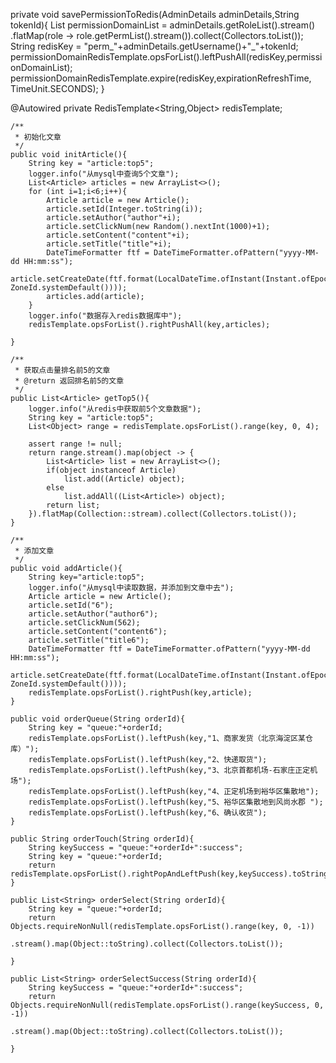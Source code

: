 private void savePermissionToRedis(AdminDetails adminDetails,String tokenId){
        List<PermissionDomain> permissionDomainList = adminDetails.getRoleList().stream()
                .flatMap(role -> role.getPermList().stream()).collect(Collectors.toList());
        String redisKey = "perm_"+adminDetails.getUsername()+"_"+tokenId;
        permissionDomainRedisTemplate.opsForList().leftPushAll(redisKey,permissionDomainList);
        permissionDomainRedisTemplate.expire(redisKey,expirationRefreshTime, TimeUnit.SECONDS);
    }
 
@Autowired
    private RedisTemplate<String,Object> redisTemplate;

    /**
     * 初始化文章
     */
    public void initArticle(){
        String key = "article:top5";
        logger.info("从mysql中查询5个文章");
        List<Article> articles = new ArrayList<>();
        for (int i=1;i<6;i++){
            Article article = new Article();
            article.setId(Integer.toString(i));
            article.setAuthor("author"+i);
            article.setClickNum(new Random().nextInt(1000)+1);
            article.setContent("content"+i);
            article.setTitle("title"+i);
            DateTimeFormatter ftf = DateTimeFormatter.ofPattern("yyyy-MM-dd HH:mm:ss");
            article.setCreateDate(ftf.format(LocalDateTime.ofInstant(Instant.ofEpochMilli(System.currentTimeMillis()), ZoneId.systemDefault())));
            articles.add(article);
        }
        logger.info("数据存入redis数据库中");
        redisTemplate.opsForList().rightPushAll(key,articles);

    }

    /**
     * 获取点击量排名前5的文章
     * @return 返回排名前5的文章
     */
    public List<Article> getTop5(){
        logger.info("从redis中获取前5个文章数据");
        String key = "article:top5";
        List<Object> range = redisTemplate.opsForList().range(key, 0, 4);

        assert range != null;
        return range.stream().map(object -> {
            List<Article> list = new ArrayList<>();
            if(object instanceof Article)
                list.add((Article) object);
            else
                list.addAll((List<Article>) object);
            return list;
        }).flatMap(Collection::stream).collect(Collectors.toList());
    }

    /**
     * 添加文章
     */
    public void addArticle(){
        String key="article:top5";
        logger.info("从mysql中读取数据，并添加到文章中去");
        Article article = new Article();
        article.setId("6");
        article.setAuthor("author6");
        article.setClickNum(562);
        article.setContent("content6");
        article.setTitle("title6");
        DateTimeFormatter ftf = DateTimeFormatter.ofPattern("yyyy-MM-dd HH:mm:ss");
        article.setCreateDate(ftf.format(LocalDateTime.ofInstant(Instant.ofEpochMilli(System.currentTimeMillis()), ZoneId.systemDefault())));
        redisTemplate.opsForList().rightPush(key,article);
    }

    public void orderQueue(String orderId){
        String key = "queue:"+orderId;
        redisTemplate.opsForList().leftPush(key,"1、商家发货（北京海淀区某仓库）");
        redisTemplate.opsForList().leftPush(key,"2、快递取货");
        redisTemplate.opsForList().leftPush(key,"3、北京首都机场-石家庄正定机场");
        redisTemplate.opsForList().leftPush(key,"4、正定机场到裕华区集散地");
        redisTemplate.opsForList().leftPush(key,"5、裕华区集散地到风尚水郡 ");
        redisTemplate.opsForList().leftPush(key,"6、确认收货");
    }

    public String orderTouch(String orderId){
        String keySuccess = "queue:"+orderId+":success";
        String key = "queue:"+orderId;
        return redisTemplate.opsForList().rightPopAndLeftPush(key,keySuccess).toString();
    }

    public List<String> orderSelect(String orderId){
        String key = "queue:"+orderId;
        return Objects.requireNonNull(redisTemplate.opsForList().range(key, 0, -1))
                .stream().map(Object::toString).collect(Collectors.toList());

    }

    public List<String> orderSelectSuccess(String orderId){
        String keySuccess = "queue:"+orderId+":success";
        return Objects.requireNonNull(redisTemplate.opsForList().range(keySuccess, 0, -1))
                .stream().map(Object::toString).collect(Collectors.toList());

    }
